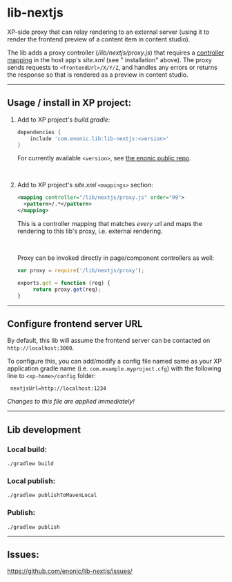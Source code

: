 # lib-nextjs

XP-side proxy that can relay rendering to an external server (using it to render the frontend preview of a content item
in content studio).

The lib adds a proxy controller (_/lib/nextjs/proxy.js_) that requires
a [controller mapping](https://developer.enonic.com/docs/xp/stable/cms/mappings) in the host app's _site.xml_ (see "
installation" above).
The proxy sends requests to `<frontendUrl>/X/Y/Z`, and handles any errors or returns the response so that is rendered as
a preview in
content studio.

----

## Usage / install in XP project:

1. Add to XP project's _build.gradle_:

    ```groovy
    dependencies {
        include 'com.enonic.lib:lib-nextjs:<version>'
    }
    ```

   For currently available `<version>`, see [the enonic public repo](https://repo.enonic.com/public/com/enonic/lib/lib-frontend-proxy/).

    <br />

2. Add to XP project's _site.xml_ `<mappings>` section:

    ```xml
    <mapping controller="/lib/nextjs/proxy.js" order="99">
      <pattern>/.*</pattern>
    </mapping>
    ```

   This is a controller mapping that matches _every_ url and maps the rendering to this lib's proxy, i.e. external rendering.

    <br />

   Proxy can be invoked directly in page/component controllers as well:
   ```javascript
   var proxy = require('/lib/nextjs/proxy');
   
   exports.get = function (req) {
        return proxy.get(req);
   }
   ```

----

## Configure frontend server URL

By default, this lib will assume the frontend server can be contacted on `http://localhost:3000`.

To configure this, you can add/modify a config file named same as your XP application gradle name (i.e. `com.example.myproject.cfg`) with
the following line to `<xp-home>/config` folder:

   ```properties
    nextjsUrl=http://localhost:1234
   ```

_Changes to this file are applied immediately!_

----

## Lib development

### Local build:

```
./gradlew build
```

### Local publish:

```
./gradlew publishToMavenLocal
```

### Publish:

```
./gradlew publish
```

----

<a id="issues"></a>
## Issues:

https://github.com/enonic/lib-nextjs/issues/

